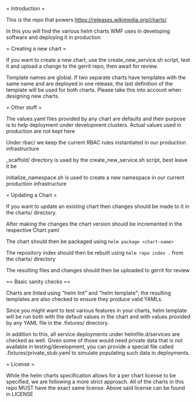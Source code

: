 = Introduction =

This is the repo that powers https://releases.wikimedia.org/charts/

In this you will find the various helm charts WMF uses in developing software
and deploying it in production

= Creating a new chart =

If you want to create a new chart, use the create\_new\_service.sh script, test
it and upload a change to the gerrit repo, then await for review.

Template names are global. If two separate charts have templates with the same
name and are deployed in one release, the last definition of the template will be
used for both charts. Please take this into account when designing new charts.

= Other stuff =

The values.yaml files provided by any chart are defaults and their purpose is
to help deployment under development clusters. Actual values used in production
are not kept here

Under rbac/ we keep the current RBAC rules instantiated in our production
infrastructure

\_scaffold/ directory is used by the create\_new\_service.sh script, best leave
it be

initialize_namespace.sh is used to create a new namespace in our current
production infrastructure

= Updating a Chart =

If you want to update an existing chart then changes should be made to it in
the charts/ directory.

After making the changes the chart version should be
incremented in the respective Chart.yaml

The chart should then be packaged using `helm package <chart-name>`

The repository index should then be rebuilt using `helm repo index .` from
the charts/ directory

The resulting files and changes should then be uploaded to gerrit for review

== Basic sanity checks ==

Charts are linted using "helm lint" and "helm template"; the resulting
templates are also checked to ensure they produce valid YAMLs.

Since you might want to test various features in your charts, helm
template will be run both with the default values in the chart and
with values provided by any YAML file in the .fixtures/ directory.

In addition to this, all service deployments under helmfile.d/services
are checked as well. Given some of those would need private data that
is not available in testing/development, you can provide a special
file called .fixtures/private_stub.yaml to simulate populating such
data in deployments.

= License =

While the helm charts specification allows for a per chart license to be
specified, we are following a more strict approach.  All of the charts in this
repo MUST have the exact same license. Above said license can be found in LICENSE
